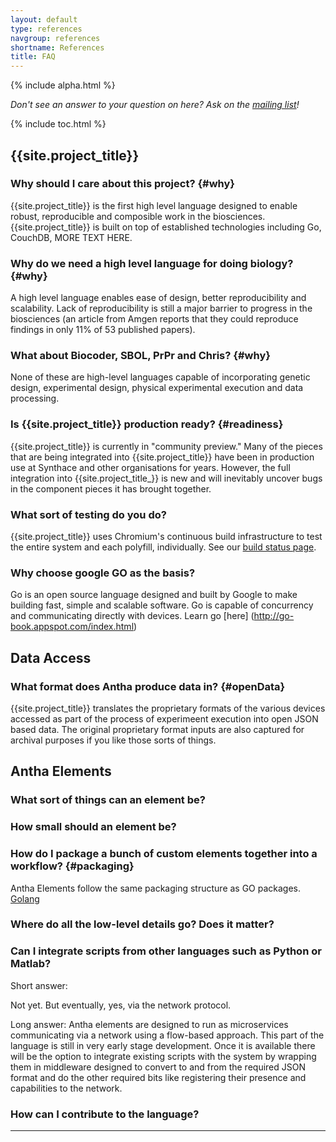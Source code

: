 ```yaml
---
layout: default
type: references
navgroup: references
shortname: References
title: FAQ
---
```


{% include alpha.html %}

*Don't see an answer to your question on here? Ask on the [mailing list](/discuss.html)!*

{% include toc.html %}

## {{site.project_title}}

### Why should I care about this project? {#why}

{{site.project_title}} is the first high level language designed to enable robust, reproducible and composible work in the biosciences. {{site.project_title}} is built on top of established technologies including Go, CouchDB, MORE TEXT HERE.

### Why do we need a high level language for doing biology? {#why}

A high level language enables ease of design, better reproducibility and scalability. Lack of reproducibility is still a major barrier to progress in the biosciences (an article from Amgen reports that they could reproduce findings in only 11% of 53 published papers). 

### What about Biocoder, SBOL, PrPr and Chris? {#why}

None of these are high-level languages capable of incorporating genetic design, experimental design, physical experimental execution and data processing.

### Is {{site.project_title}} production ready? {#readiness}

{{site.project_title}} is currently in "community preview." Many of the pieces that are being integrated into {{site.project_title}} have been in production use at Synthace and other organisations for years. However, the full integration into {{site.project_title_}} is new and will inevitably uncover bugs in the component pieces it has brought together.

### What sort of testing do you do?

{{site.project_title}} uses Chromium's continuous build infrastructure to test
the entire system and each polyfill, individually. See our [build status page](/build/).

### Why choose google GO as the basis?

Go is an open source language designed and built by Google to make building fast, simple and scalable software. Go is capable of concurrency and communicating directly with devices. Learn go [here] (http://go-book.appspot.com/index.html)

## Data Access

### What format does Antha produce data in? {#openData}

{{site.project_title}} translates the proprietary formats of the various devices accessed as part of the process of 
experimeent execution into open JSON based data. The original proprietary format inputs are also captured for archival purposes if
you like those sorts of things.

## Antha Elements

### What sort of things can an element be?

### How small should an element be?

### How do I package a bunch of custom elements together into a workflow? {#packaging}

Antha Elements follow the same packaging structure as GO packages. [Golang](https://code.google.com/p/go-wiki/wiki/PackagePublishing)

### Where do all the low-level details go? Does it matter? 

### Can I integrate scripts from other languages such as Python or Matlab?

Short answer: 

Not yet. But eventually, yes, via the network protocol.

Long answer:
Antha elements are designed to run as microservices communicating via a network using a flow-based approach.
This part of the language is still in very early stage development. Once it is available there will be the option
to integrate existing scripts with the system by wrapping them in middleware designed to convert to and from the
required JSON format and do the other required bits like registering their presence and capabilities to the network.

### How can I contribute to the language?
---
